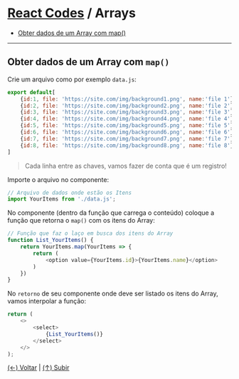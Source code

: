 # [React Codes](https://github.com/systemboys/React_Codes#react-codes "React Codes") / Arrays

- [Obter dados de um Array com map()](https://github.com/systemboys/React_Codes/tree/main/Array#obter-dados-de-um-array-com-map "Obter dados de um Array com map()")

------------
## Obter dados de um Array com `map()`

Crie um arquivo como por exemplo `data.js`:

```javascript
export default[
    {id:1, file: 'https://site.com/img/background1.png', name:'file 1'},
    {id:2, file: 'https://site.com/img/background2.png', name:'file 2'},
    {id:3, file: 'https://site.com/img/background3.png', name:'file 3'},
    {id:4, file: 'https://site.com/img/background4.png', name:'file 4'},
    {id:5, file: 'https://site.com/img/background5.png', name:'file 5'},
    {id:6, file: 'https://site.com/img/background6.png', name:'file 6'},
    {id:7, file: 'https://site.com/img/background7.png', name:'file 7'},
    {id:8, file: 'https://site.com/img/background8.png', name:'file 8'},
]
```

> Cada linha entre as chaves, vamos fazer de conta que é um registro!

Importe o arquivo no componente:

```javascript
// Arquivo de dados onde estão os Itens
import YourItems from './data.js';
```

No componente (dentro da função que carrega o conteúdo) coloque a função que retorna o `map()` com os itens do Array:

```javascript
// Função que faz o laço em busca dos itens do Array
function List_YourItems() {
    return YourItems.map(YourItems => {
        return (
            <option value={YourItems.id}>{YourItems.name}</option>
        )
    })
}
```

No `retorno` de seu componente onde deve ser listado os itens do Array, vamos interpolar a função:

```javascript
return (
    <>
        <select>
            {List_YourItems()}
        </select>
    </>
);
```

[(&larr;) Voltar](https://github.com/systemboys/React_Codes#react-codes "Voltar ao Sumário") | 
[(&uarr;) Subir](https://github.com/systemboys/React_Codes/tree/main/Array#react-codes--arrays "Subir para o topo")
